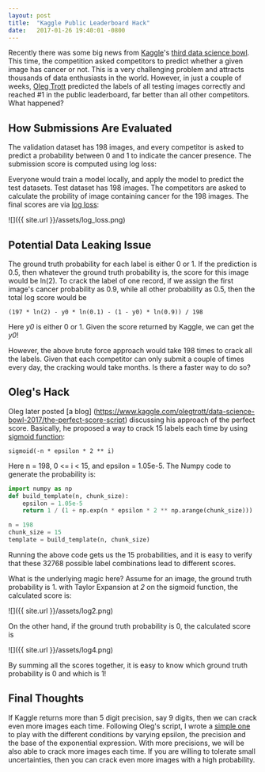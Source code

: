 ```yaml
---
layout: post
title:  "Kaggle Public Leaderboard Hack"
date:   2017-01-26 19:40:01 -0800
---
```

Recently there was some big news from [Kaggle](https://www.kaggle.com/)'s [third data science bowl](https://www.kaggle.com/c/data-science-bowl-2017). This time, the competition asked competitors to predict whether a given image has cancer or not. This is a very challenging problem and attracts thousands of data enthusiasts in the world. However, in just a couple of weeks, [Oleg Trott](https://www.kaggle.com/olegtrott) predicted the labels of all testing images correctly and reached #1 in the public leaderboard, far better than all other competitors. What happened?


## How Submissions Are Evaluated
The validation dataset has 198 images, and every competitor is asked to predict a probability between 0 and 1 to indicate the cancer presence. The submission score is computed using log loss:


Everyone would train a model locally, and apply the model to predict the test datasets. Test dataset has 198 images. The competitors are asked to calculate the probility of image containing cancer for the 198 images. The final scores are via [log loss](https://www.kaggle.com/c/data-science-bowl-2017/details/evaluation):

![]({{ site.url }}/assets/log_loss.png)


## Potential Data Leaking Issue
The ground truth probability for each label is either 0 or 1.
If the prediction is 0.5, then whatever the ground truth probability is, the score for this image would be ln(2). To crack the label of one record, if we assign the first image's cancer probability as 0.9, while all other probability as 0.5, then the total log score would be 

```
(197 * ln(2) - y0 * ln(0.1) - (1 - y0) * ln(0.9)) / 198
```

Here *y0* is either 0 or 1. Given the score returned by Kaggle, we can get the *y0*!

However, the above brute force approach would take 198 times to crack all the labels. Given that each competitor can only submit a couple of times every day, the cracking would take months. Is there a faster way to do so?

## Oleg's Hack
Oleg later posted [a blog] (https://www.kaggle.com/olegtrott/data-science-bowl-2017/the-perfect-score-script) discussing his approach of the perfect score.
Basically, he proposed a way to crack 15 labels each time by using [sigmoid function](https://en.wikipedia.org/wiki/Sigmoid_function): 

```
sigmoid(-n * epsilon * 2 ** i)
```

Here n = 198, 0 <= i < 15, and epsilon = 1.05e-5. The Numpy code to generate the probability is:

```python
import numpy as np
def build_template(n, chunk_size):
    epsilon = 1.05e-5
    return 1 / (1 + np.exp(n * epsilon * 2 ** np.arange(chunk_size)))

n = 198
chunk_size = 15
template = build_template(n, chunk_size) 
```

Running the above code gets us the 15 probabilities, and it is easy to verify that these 32768 possible label combinations lead to different scores.

What is the underlying magic here? Assume for an image, the ground truth probability is 1. with Taylor Expansion at *2* on the sigmoid function, the calculated score is:

![]({{ site.url }}/assets/log2.png)

On the other hand, if the ground truth probability is 0, the calculated score is

![]({{ site.url }}/assets/log4.png)

By summing all the scores together, it is easy to know which ground truth probability is 0 and which is 1!

## Final Thoughts
If Kaggle returns more than 5 digit precision, say 9 digits, then we can crack even more images each time. Following Oleg's script, I wrote a [simple one](https://github.com/wang-ye/code/blob/master/python/kaggle_leaderboard_cracker.py) to play with the different conditions by varying epsilon, the precision and the base of the exponential expression.
With more precisions, we will be also able to crack more images each time. If you are willing to tolerate small uncertainties, then you can crack even more images with a high probability.